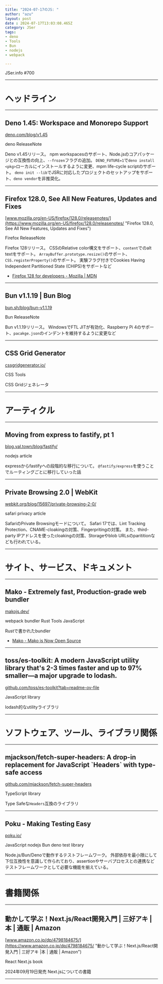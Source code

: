 ```yaml
---
title: "2024-07-17のJS: "
author: "azu"
layout: post
date : 2024-07-17T13:03:08.465Z
category: JSer
tags:
- deno
- Tools
- Bun
- nodejs
- webpack

---
```


JSer.info #700

----

<h1 class="site-genre">ヘッドライン</h1>

----

## Deno 1.45: Workspace and Monorepo Support
[deno.com/blog/v1.45](https://deno.com/blog/v1.45 "Deno 1.45: Workspace and Monorepo Support")
<p class="jser-tags jser-tag-icon"><span class="jser-tag">deno</span> <span class="jser-tag">ReleaseNote</span></p>

Deno v1.45リリース。
npm workspacesのサポート、Node.jsのコアパッケージとの互換性の向上、`--frozen`フラグの追加。
`DENO_FUTURE=1`で`deno install <pkg>`ローカルにインストールするように変更、mpm life-cycle scriptのサポート。
`deno init --lib`でJSRに対応したプロジェクトのセットアップをサポート、`deno vendor`を非推奨化。


----

## Firefox 128.0, See All New Features, Updates and Fixes
[www.mozilla.org/en-US/firefox/128.0/releasenotes/](https://www.mozilla.org/en-US/firefox/128.0/releasenotes/ "Firefox 128.0, See All New Features, Updates and Fixes")
<p class="jser-tags jser-tag-icon"><span class="jser-tag">Firefox</span> <span class="jser-tag">ReleaseNote</span></p>

Firefox 128リリース。
CSSのRelative color構文をサポート、`content`でのalt textをサポート。
`ArrayBuffer.prototype.resize()`のサポート、`CSS.registerProperty()`のサポート。
実験フラグ付きでCookies Having Independent Partitioned State (CHIPS)をサポートなど

- [Firefox 128 for developers - Mozilla | MDN](https://developer.mozilla.org/en-US/docs/Mozilla/Firefox/Releases/128 "Firefox 128 for developers - Mozilla | MDN")

----

## Bun v1.1.19 | Bun Blog
[bun.sh/blog/bun-v1.1.19](https://bun.sh/blog/bun-v1.1.19 "Bun v1.1.19 | Bun Blog")
<p class="jser-tags jser-tag-icon"><span class="jser-tag">Bun</span> <span class="jser-tag">ReleaseNote</span></p>

Bun v1.1.19リリース。
WindowsでFTL JITが有効化、Raspberry Pi 4のサポート、`pacakge.json`のインデントを維持するように変更など


----

## CSS Grid Generator
[cssgridgenerator.io/](https://cssgridgenerator.io/ "CSS Grid Generator")
<p class="jser-tags jser-tag-icon"><span class="jser-tag">CSS</span> <span class="jser-tag">Tools</span></p>

CSS Gridジェネレータ


----
<h1 class="site-genre">アーティクル</h1>

----

## Moving from express to fastify, pt 1
[blog.val.town/blog/fastify/](https://blog.val.town/blog/fastify/ "Moving from express to fastify, pt 1")
<p class="jser-tags jser-tag-icon"><span class="jser-tag">nodejs</span> <span class="jser-tag">article</span></p>

expressからfastifyへの段階的な移行について。
`@fastify/express`を使うことでルーティングごとに移行していった話


----

## Private Browsing 2.0 | WebKit
[webkit.org/blog/15697/private-browsing-2-0/](https://webkit.org/blog/15697/private-browsing-2-0/ "Private Browsing 2.0 | WebKit")
<p class="jser-tags jser-tag-icon"><span class="jser-tag">safari</span> <span class="jser-tag">privacy</span> <span class="jser-tag">article</span></p>

SafariのPrivate Browsingモードについて。
Safari 17では、Lint Tracking Protection、CNAME-cloakingの対策、Fingerpritingの対策。
また、third-party IPアドレスを使ったcloakingの対策、Storageやblob URLsのparititionなども行われている。


----
<h1 class="site-genre">サイト、サービス、ドキュメント</h1>

----

## Mako - Extremely fast, Production-grade web bundler
[makojs.dev/](https://makojs.dev/ "Mako - Extremely fast, Production-grade web bundler")
<p class="jser-tags jser-tag-icon"><span class="jser-tag">webpack</span> <span class="jser-tag">bundler</span> <span class="jser-tag">Rust</span> <span class="jser-tag">Tools</span> <span class="jser-tag">JavaScript</span></p>

Rustで書かれたbundler

- [Mako - Mako is Now Open Source](https://makojs.dev/blog/mako-open-sourced "Mako - Mako is Now Open Source")

----

## toss/es-toolkit: A modern JavaScript utility library that&#039;s 2-3 times faster and up to 97% smaller—a major upgrade to lodash.
[github.com/toss/es-toolkit?tab&#x3D;readme-ov-file](https://github.com/toss/es-toolkit?tab=readme-ov-file "toss/es-toolkit: A modern JavaScript utility library that&#039;s 2-3 times faster and up to 97% smaller—a major upgrade to lodash.")
<p class="jser-tags jser-tag-icon"><span class="jser-tag">JavaScript</span> <span class="jser-tag">library</span></p>

lodash的なutilityライブラリ


----
<h1 class="site-genre">ソフトウェア、ツール、ライブラリ関係</h1>

----

## mjackson/fetch-super-headers: A drop-in replacement for JavaScript \`Headers\` with type-safe access
[github.com/mjackson/fetch-super-headers](https://github.com/mjackson/fetch-super-headers "mjackson/fetch-super-headers: A drop-in replacement for JavaScript \`Headers\` with type-safe access")
<p class="jser-tags jser-tag-icon"><span class="jser-tag">TypeScript</span> <span class="jser-tag">library</span></p>

Type Safeな`Headers`互換のライブラリ


----

## Poku - Making Testing Easy
[poku.io/](https://poku.io/ "Poku - Making Testing Easy")
<p class="jser-tags jser-tag-icon"><span class="jser-tag">JavaScript</span> <span class="jser-tag">nodejs</span> <span class="jser-tag">Bun</span> <span class="jser-tag">deno</span> <span class="jser-tag">test</span> <span class="jser-tag">library</span></p>

Node.js/Bun/Denoで動作するテストフレームワーク。
外部依存を最小限にして下位互換性を意識して作られており、assertionやサーバプロセスとの連携などテストフレームワークとして必要な機能を揃えている。


----
<h1 class="site-genre">書籍関係</h1>

----

## 動かして学ぶ！Next.js/React開発入門 | 三好アキ |本 | 通販 | Amazon
[www.amazon.co.jp/dp/4798184675/](https://www.amazon.co.jp/dp/4798184675/ "動かして学ぶ！Next.js/React開発入門 | 三好アキ |本 | 通販 | Amazon")
<p class="jser-tags jser-tag-icon"><span class="jser-tag">React</span> <span class="jser-tag">Next.js</span> <span class="jser-tag">book</span></p>

2024年09月19日発売
Next.jsについての書籍


----
